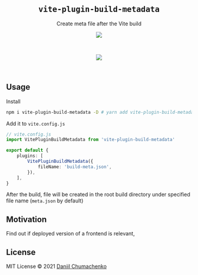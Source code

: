 <h2 align='center'><samp>vite-plugin-build-metadata</samp></h2>

<p align='center'>Create meta file after the Vite build</p>

<p align='center'>
<a href='https://www.npmjs.com/package/vite-plugin-build-metadata'>
<img src='https://img.shields.io/npm/v/vite-plugin-build-metadata?color=222&style=flat-square'>
</a>
</p>

<br>

<p align="center">
  <a href="https://cdn.jsdelivr.net/gh/daniil4udo/static/sponsors.svg">
    <img src='https://cdn.jsdelivr.net/gh/daniil4udo/static/sponsors.svg'/>
  </a>
</p>

<br>

## Usage

Install

```bash
npm i vite-plugin-build-metadata -D # yarn add vite-plugin-build-metadata -D
```

Add it to `vite.config.js`

```ts
// vite.config.js
import VitePluginBuildMetadata from 'vite-plugin-build-metadata'

export default {
    plugins: [
        VitePluginBuildMetadata({
            fileName: 'build-meta.json',
        }),
    ],
}
```

After the build, file will be created in the root build directory under specified file name (`meta.json` by default)

## Motivation

Find out if deployed version of a frontend is relevant,

## License

MIT License © 2021 [Daniil Chumachenko](https://github.com/daniil4udo)
